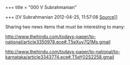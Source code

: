 +++
title = "000 V Subrahmanian"

+++
[[V Subrahmanian	2012-04-25, 11:57:08 [Source](https://groups.google.com/g/bvparishat/c/P8RWN1QXLhA)]]



Sharing two news items that must be interesting to many:  
  
<http://www.thehindu.com/todays-paper/tp-national/article3350978.ece#.T5eXuy7Q1Ms.gmail>  
  
<http://www.thehindu.com/todays-paper/tp-national/tp-karnataka/article3343774.ece#.T5eY02S2258.gmail>  
  
  

